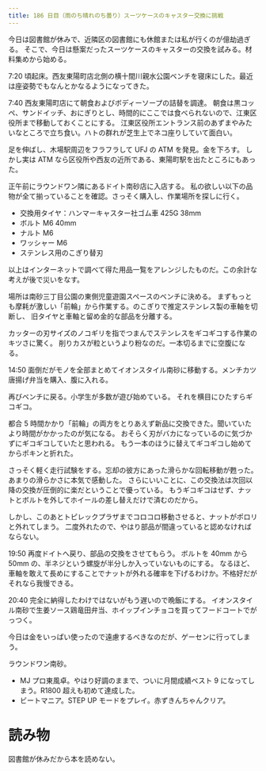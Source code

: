 ```yaml
---
title: 186 日目（雨のち晴れのち曇り）スーツケースのキャスター交換に挑戦
---
```


今日は図書館が休みで、近隣区の図書館にも休館または私が行くのが億劫過ぎる。
そこで、今日は懸案だったスーツケースのキャスターの交換を試みる。材料集めから始める。

7:20 頃起床。西友東陽町店北側の横十間川親水公園ベンチを寝床にした。最近は座姿勢でもなんとかなるようになってきた。

7:40 西友東陽町店にて朝食およびボディーソープの詰替を調達。
朝食は黒コッペ、サンドイッチ、おにぎりとし、時間的にここでは食べられないので、江東区役所まで移動しておくことにする。
江東区役所エントランス前のあずまやみたいなところで立ち食い。ハトの群れが芝生上でネコ座りしていて面白い。

足を伸ばし、木場駅周辺をフラフラして UFJ の ATM を発見。金を下ろす。
しかし実は ATM なら区役所や西友の近所である、東陽町駅を出たところにもあった。

正午前にラウンドワン隣にあるドイト南砂店に入店する。
私の欲しい以下の品物が全て揃っていることを確認。さっそく購入し、作業場所を探しに行く。

* 交換用タイヤ：ハンマーキャスター社ゴム車 425G 38mm
* ボルト M6 40mm
* ナルト M6
* ワッシャー M6
* ステンレス用のこぎり替刃

以上はインターネットで調べて得た用品一覧をアレンジしたものだ。この余計な考えが後で災いをなす。

場所は南砂三丁目公園の東側児童遊園スペースのベンチに決める。
まずもっとも摩耗が激しい「前輪」から作業する。のこぎりで推定ステンレス製の車軸を切断し、
旧タイヤと車軸と留め金的な部品を分離する。

カッターの刃サイズのノコギリを指でつまんでステンレスをギコギコする作業のキツさに驚く。
削りカスが粒というより粉なのだ。一本切るまでに空腹になる。

14:50 面倒だがモノを全部まとめてイオンスタイル南砂に移動する。メンチカツ唐揚げ弁当を購入、腹に入れる。

再びベンチに戻る。小学生が多数が遊び始めている。
それを横目にひたすらギコギコ。

都合 5 時間かかり「前輪」の両方をとりあえず新品に交換できた。聞いていたより時間がかかったのが気になる。
おそらく刃がバカになっているのに気づかずにギコギコしていたと思われる。
もう一本のほうに替えてギコギコし始めてからポキンと折れた。

さっそく軽く走行試験をする。忘却の彼方にあった滑らかな回転移動が甦った。あまりの滑らかさに本気で感動した。
さらにいいことに、この交換法は次回以降の交換が圧倒的に楽だということで優っている。
もうギコギコはせず、ナットとボルトを外してホイールの差し替えだけで済むのだから。

しかし、このあとトピレックプラザまでコロコロ移動させると、ナットがポロリと外れてしまう。
二度外れたので、やはり部品が間違っていると認めなければならない。

19:50 再度ドイトへ戻り、部品の交換をさせてもらう。
ボルトを 40mm から 50mm の、半ネジという螺旋が半分しか入っていないものにする。
なるほど、車軸を敢えて長めにすることでナットが外れる確率を下げるわけか。不格好だがそれなら我慢できる。

20:40 完全に納得したわけではないがもう遅いので晩飯にする。
イオンスタイル南砂で生姜ソース鶏竜田弁当、ホイップインチョコを買ってフードコートでがっつく。

今日は金をいっぱい使ったので遠慮するべきなのだが、ゲーセンに行ってしまう。

ラウンドワン南砂。

* MJ プロ東風卓。やはり好調のままで、ついに月間成績ベスト 9 になってしまう。R1800 超えも初めて達成した。
* ビートマニア。STEP UP モードをプレイ。赤ずきんちゃんクリア。

# 読み物

図書館が休みだから本を読めない。
